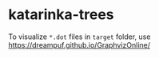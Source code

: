 # katarinka-trees

To visualize `*.dot` files in `target` folder, use https://dreampuf.github.io/GraphvizOnline/